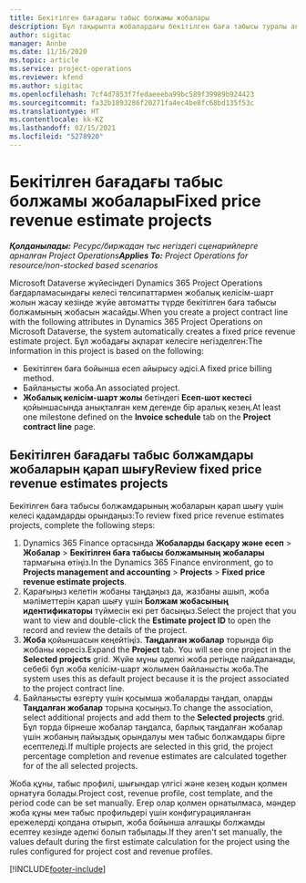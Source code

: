 ```yaml
---
title: Бекітілген бағадағы табыс болжамы жобалары
description: Бұл тақырыпта жобалардағы бекітілген баға табысы туралы ақпарат беріледі.
author: sigitac
manager: Annbe
ms.date: 11/16/2020
ms.topic: article
ms.service: project-operations
ms.reviewer: kfend
ms.author: sigitac
ms.openlocfilehash: 7cf4d7853f7fedaeeeba99bc589f39989b924423
ms.sourcegitcommit: fa32b1893286f20271fa4ec4be8fc68bd135f53c
ms.translationtype: HT
ms.contentlocale: kk-KZ
ms.lasthandoff: 02/15/2021
ms.locfileid: "5278920"
---
```

# <a name="fixed-price-revenue-estimate-projects"></a><span data-ttu-id="440b6-103">Бекітілген бағадағы табыс болжамы жобалары</span><span class="sxs-lookup"><span data-stu-id="440b6-103">Fixed price revenue estimate projects</span></span> 

<span data-ttu-id="440b6-104">_**Қолданылады:** Ресурс/биржадан тыс негіздегі сценарийлерге арналған Project Operations_</span><span class="sxs-lookup"><span data-stu-id="440b6-104">_**Applies To:** Project Operations for resource/non-stocked based scenarios_</span></span>

<span data-ttu-id="440b6-105">Microsoft Dataverse жүйесіндегі Dynamics 365 Project Operations бағдарламасындағы келесі төлсипаттармен жобалық келісім-шарт жолын жасау кезінде жүйе автоматты түрде бекітілген баға табысы болжамының жобасын жасайды.</span><span class="sxs-lookup"><span data-stu-id="440b6-105">When you create a project contract line with the following attributes in Dynamics 365 Project Operations on Microsoft Dataverse, the system automatically creates a fixed price revenue estimate project.</span></span> <span data-ttu-id="440b6-106">Бұл жобадағы ақпарат келесіге негізделген:</span><span class="sxs-lookup"><span data-stu-id="440b6-106">The information in this project is based on the following:</span></span>

  - <span data-ttu-id="440b6-107">Бекітілген баға бойынша есеп айырысу әдісі.</span><span class="sxs-lookup"><span data-stu-id="440b6-107">A fixed price billing method.</span></span>
  - <span data-ttu-id="440b6-108">Байланысты жоба.</span><span class="sxs-lookup"><span data-stu-id="440b6-108">An associated project.</span></span>
  - <span data-ttu-id="440b6-109">**Жобалық келісім-шарт жолы** бетіндегі **Есеп-шот кестесі** қойыншасында анықталған кем дегенде бір аралық кезең.</span><span class="sxs-lookup"><span data-stu-id="440b6-109">At least one milestone defined on the **Invoice schedule** tab on the **Project contract line** page.</span></span>

## <a name="review-fixed-price-revenue-estimates-projects"></a><span data-ttu-id="440b6-110">Бекітілген бағадағы табыс болжамдары жобаларын қарап шығу</span><span class="sxs-lookup"><span data-stu-id="440b6-110">Review fixed price revenue estimates projects</span></span>
<span data-ttu-id="440b6-111">Бекітілген баға табысы болжамдарының жобаларын қарап шығу үшін келесі қадамдарды орындаңыз:</span><span class="sxs-lookup"><span data-stu-id="440b6-111">To review fixed price revenue estimates projects, complete the following steps:</span></span>

1. <span data-ttu-id="440b6-112">Dynamics 365 Finance ортасында **Жобаларды басқару және есеп** > **Жобалар** > **Бекітілген баға табысы болжамының жобалары** тармағына өтіңіз.</span><span class="sxs-lookup"><span data-stu-id="440b6-112">In the Dynamics 365 Finance environment, go to **Projects management and accounting** > **Projects** > **Fixed price revenue estimate projects**.</span></span>
2. <span data-ttu-id="440b6-113">Қарағыңыз келетін жобаны таңдаңыз да, жазбаны ашып, жоба мәліметтерін қарап шығу үшін **Болжам жобасының идентификаторы** түймесін екі рет басыңыз.</span><span class="sxs-lookup"><span data-stu-id="440b6-113">Select the project that you want to view and double-click the **Estimate project ID** to open the record and review the details of the project.</span></span>
3. <span data-ttu-id="440b6-114">**Жоба** қойыншасын кеңейтіңіз. **Таңдалған жобалар** торында бір жобаны көресіз.</span><span class="sxs-lookup"><span data-stu-id="440b6-114">Expand the **Project** tab. You will see one project in the **Selected projects** grid.</span></span> <span data-ttu-id="440b6-115">Жүйе мұны әдепкі жоба ретінде пайдаланады, себебі бұл жоба келісім-шарт жолымен байланысты жоба.</span><span class="sxs-lookup"><span data-stu-id="440b6-115">The system uses this as default project because it is the project associated to the project contract line.</span></span> 
4. <span data-ttu-id="440b6-116">Байланысты өзгерту үшін қосымша жобаларды таңдап, оларды **Таңдалған жобалар** торына қосыңыз.</span><span class="sxs-lookup"><span data-stu-id="440b6-116">To change the association, select additional projects and add them to the **Selected projects** grid.</span></span> <span data-ttu-id="440b6-117">Бұл торда бірнеше жобалар таңдалса, барлық таңдалған жобалар үшін жобаның пайыздық орындалуы мен табыс болжамдары бірге есептеледі.</span><span class="sxs-lookup"><span data-stu-id="440b6-117">If multiple projects are selected in this grid, the project percentage completion and revenue estimates are calculated together for of the all selected projects.</span></span>

  <span data-ttu-id="440b6-118">Жоба құны, табыс профилі, шығындар үлгісі және кезең кодын қолмен орнатуға болады.</span><span class="sxs-lookup"><span data-stu-id="440b6-118">Project cost, revenue profile, cost template, and the period code can be set manually.</span></span> <span data-ttu-id="440b6-119">Егер олар қолмен орнатылмаса, мәндер жоба құны мен табыс профильдері үшін конфигурацияланған ережелерді қолдана отырып, жоба бойынша алғашқы болжамды есептеу кезінде әдепкі болып табылады.</span><span class="sxs-lookup"><span data-stu-id="440b6-119">If they aren't set manually, the values default during the first estimate calculation for the project using the rules configured for project cost and revenue profiles.</span></span>



[!INCLUDE[footer-include](../includes/footer-banner.md)]